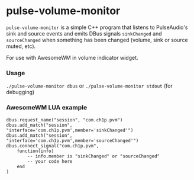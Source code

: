# pulse-volume-monitor

`pulse-volume-monitor` is a simple C++ program that listens to PulseAudio's sink and source events and emits DBus signals `sinkChanged` and `sourceChanged` when something has been changed (volume, sink or source muted, etc).

For use with AwesomeWM in volume indicator widget.

### Usage
`./pulse-volume-monitor dbus` or `./pulse-volume-monitor stdout` (for debugging)

### AwesomeWM LUA example

```
dbus.request_name("session", "com.ch1p.pvm")
dbus.add_match("session", "interface='com.ch1p.pvm',member='sinkChanged'")
dbus.add_match("session", "interface='com.ch1p.pvm',member='sourceChanged'")
dbus.connect_signal("com.ch1p.pvm", 
    function(info)
        -- info.member is "sinkChanged" or "sourceChanged"
        -- your code here
    end
)
```
